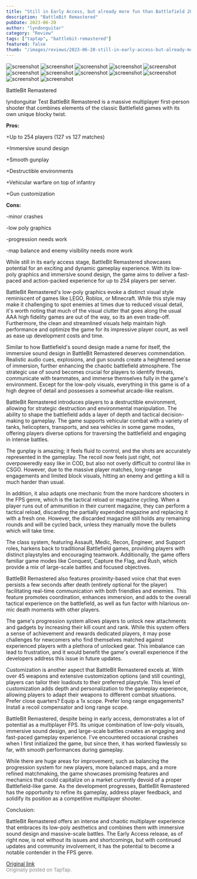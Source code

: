 ```yaml
---
title: "Still in Early Access, but already more fun than Battlefield 2042 | Review: BattleBit Remastered"
description: "BattleBit Remastered"
pubDate: 2023-06-20
author: "lyndonguitar"
category: "Review"
tags: ["taptap", "battlebit-remastered"]
featured: false
thumb: "/images/reviews/2023-06-20-still-in-early-access-but-already-more-fun-than-battlefield-2042--review-battlebit-remast-0.avif"
---
```


<div class="gallery">
  <img src="/images/reviews/2023-06-20-still-in-early-access-but-already-more-fun-than-battlefield-2042--review-battlebit-remast-0.avif" alt="screenshot" />
  <img src="/images/reviews/2023-06-20-still-in-early-access-but-already-more-fun-than-battlefield-2042--review-battlebit-remast-1.avif" alt="screenshot" />
  <img src="/images/reviews/2023-06-20-still-in-early-access-but-already-more-fun-than-battlefield-2042--review-battlebit-remast-2.avif" alt="screenshot" />
  <img src="/images/reviews/2023-06-20-still-in-early-access-but-already-more-fun-than-battlefield-2042--review-battlebit-remast-3.avif" alt="screenshot" />
  <img src="/images/reviews/2023-06-20-still-in-early-access-but-already-more-fun-than-battlefield-2042--review-battlebit-remast-4.avif" alt="screenshot" />
  <img src="/images/reviews/2023-06-20-still-in-early-access-but-already-more-fun-than-battlefield-2042--review-battlebit-remast-5.avif" alt="screenshot" />
  <img src="/images/reviews/2023-06-20-still-in-early-access-but-already-more-fun-than-battlefield-2042--review-battlebit-remast-6.avif" alt="screenshot" />
  <img src="/images/reviews/2023-06-20-still-in-early-access-but-already-more-fun-than-battlefield-2042--review-battlebit-remast-7.avif" alt="screenshot" />
  <img src="/images/reviews/2023-06-20-still-in-early-access-but-already-more-fun-than-battlefield-2042--review-battlebit-remast-8.avif" alt="screenshot" />
  <img src="/images/reviews/2023-06-20-still-in-early-access-but-already-more-fun-than-battlefield-2042--review-battlebit-remast-9.avif" alt="screenshot" />
  <img src="/images/reviews/2023-06-20-still-in-early-access-but-already-more-fun-than-battlefield-2042--review-battlebit-remast-10.avif" alt="screenshot" />
  <img src="/images/reviews/2023-06-20-still-in-early-access-but-already-more-fun-than-battlefield-2042--review-battlebit-remast-11.avif" alt="screenshot" />
</div>

BattleBit Remastered

lyndonguitar
Test
BattleBit Remastered is a massive multiplayer first-person shooter that combines elements of the classic Battlefield games with its own unique  blocky twist.


**Pros:**


+Up to 254 players (127 vs 127 matches)

+Immersive sound design

+Smooth gunplay

+Destructible environments

+Vehicular warfare on top of infantry

+Gun customization


**Cons:**


-minor crashes

-low poly graphics

-progression needs work

-map balance and enemy visibility needs more work

While still in its early access stage, BattleBit Remastered showcases potential for an exciting and dynamic gameplay experience. With its low-poly graphics and immersive sound design, the game aims to deliver a fast-paced and action-packed experience for up to 254 players per server.

BattleBit Remastered's low-poly graphics evoke a distinct visual style reminiscent of games like LEGO, Roblox, or Minecraft. While this style may make it challenging to spot enemies at times due to reduced visual detail, it's worth noting that much of the visual clutter that goes along the usual AAA high fidelity games are out of the way, so its an even trade-off. Furthermore, the clean and streamlined visuals help maintain high performance and optimize the game for its impressive player count, as well as ease up development costs and time.

Similar to how Battlefield's sound design made a name for itself, the immersive sound design in BattleBit Remastered deserves commendation. Realistic audio cues, explosions, and gun sounds create a heightened sense of immersion, further enhancing the chaotic battlefield atmosphere. The strategic use of sound becomes crucial for players to identify threats, communicate with teammates, and immerse themselves fully in the game's environment. Except for the low-poly visuals, everything in this game is of a high degree of detail and possesses a somewhat arcade-like realism.

BattleBit Remastered introduces players to a destructible environment, allowing for strategic destruction and environmental manipulation. The ability to shape the battlefield adds a layer of depth and tactical decision-making to gameplay. The game supports vehicular combat with a variety of tanks, helicopters, transports, and sea vehicles in some game modes, offering players diverse options for traversing the battlefield and engaging in intense battles.

The gunplay is amazing; it feels fluid to control, and the shots are accurately represented in the gameplay. The recoil now feels just right, not overpoweredly easy like in COD, but also not overly difficult to control like in CSGO. However, due to the massive player matches, long-range engagements and limited block visuals, hitting an enemy and getting a kill is much harder than usual.

In addition, it also adapts one mechanic from the more hardcore shooters in the FPS genre, which is the tactical reload or magazine cycling. When a player runs out of ammunition in their current magazine, they can perform a tactical reload, discarding the partially expended magazine and replacing it with a fresh one. However, the discarded magazine still holds any remaining rounds and will be cycled back, unless they manually move the bullets which will take time.

The class system, featuring Assault, Medic, Recon, Engineer, and Support roles, harkens back to traditional Battlefield games, providing players with distinct playstyles and encouraging teamwork. Additionally, the game offers familiar game modes like Conquest, Capture the Flag, and Rush, which provide a mix of large-scale battles and focused objectives.

BattleBit Remastered also features proximity-based voice chat that even persists a few seconds after death (entirely optional for the player) facilitating real-time communication with both friendlies and enemies. This feature promotes coordination, enhances immersion, and adds to the overall tactical experience on the battlefield, as well as fun factor with hilarious on-mic death moments with other players.

The game's progression system allows players to unlock new attachments and gadgets by increasing their kill count and rank. While this system offers a sense of achievement and rewards dedicated players, it may pose challenges for newcomers who find themselves matched against experienced players with a plethora of unlocked gear. This imbalance can lead to frustration, and it would benefit the game's overall experience if the developers address this issue in future updates.

Customization is another aspect that BattleBit Remastered excels at. With over 45 weapons and extensive customization options (and still counting), players can tailor their loadouts to their preferred playstyle. This level of customization adds depth and personalization to the gameplay experience, allowing players to adapt their weapons to different combat situations. Prefer close quarters? Equip a 1x scope. Prefer long range engagements? Install a recoil compensator and long range scope.

BattleBit Remastered, despite being in early access, demonstrates a lot of potential as a multiplayer FPS. Its unique combination of low-poly visuals, immersive sound design, and large-scale battles creates an engaging and fast-paced gameplay experience. I've encountered occasional crashes when I first initialized the game, but since then, it has worked flawlessly so far, with smooth performances during gameplay.

While there are huge areas for improvement, such as balancing the progression system for new players, more balanced maps, and a more refined matchmaking, the game showcases promising features and mechanics that could capitalize on a market currently devoid of a proper Battlefield-like game. As the development progresses, BattleBit Remastered has the opportunity to refine its gameplay, address player feedback, and solidify its position as a competitive multiplayer shooter.

Conclusion:

BattleBit Remastered offers an intense and chaotic multiplayer experience that embraces its low-poly aesthetics and combines them with immersive sound design and massive-scale battles. The Early Access release, as of right now, is not without its issues and shortcomings, but with continued updates and community involvement, it has the potential to become a notable contender in the FPS genre.

[Original link](https://www.taptap.io/post/5852708)<br><span style="font-size: 0.95em; color: #888;">Originally posted on TapTap.</span>
